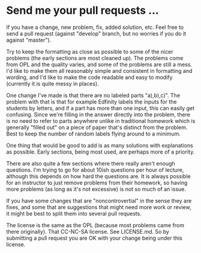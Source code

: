 # Send me your pull requests ...

If you have a change, new problem, fix, added solution, etc.  Feel free to send
a pull request (against "develop" branch, but no worries if you do it against
"master").

Try to keep the formatting as close as possible to some of the nicer problems
(the early sections are most cleaned up).  The problems come from OPL and the
quality varies, and some of the problems are still a mess.  I'd like to make
them all reasonably simple and consistent in formatting and wording, and I'd
like to make the code readable and easy to modify (currently it is quite messy
in places).

One change I've made is that there are no labeled parts "a),b),c)".  The
problem with that is that for example Edfinity labels the inputs for the
students by letters, and if a part has more than one input, this can easily get
confusing.  Since we're filling in the answer directly into the problem, there
is no need to refer to parts anywhere unlike in traditional homework which is
generally "filled out" on a piece of paper that's distinct from the problem.
Best to keep the number of random labels flying around to a minimum.

One thing that would be good to add is as many solutions with explanations as
possible.  Early sections, being most used, are perhaps more of a priority.

There are also quite a few sections where there really aren't enough questions.
I'm trying to go for about 10ish questions per hour of lecture, although this
depends on how hard the questions are.  It is always possible for an instructor
to just remove problems from their homework, so having more problems (as long
as it's not excessive) is not so much of an issue.

If you have some changes that are "noncontrovertial" in the sense they are
fixes, and some that are suggestions that might need more work or review, it
might be best to split them into several pull requests.

The license is the same as the OPL (because most problems came from there
originally).  That CC-NC-SA license.  See LICENSE.md.  So by submitting a pull
request you are OK with your change being under this license.
